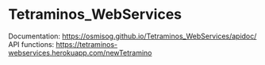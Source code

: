# Tetraminos_WebServices

Documentation: https://osmisog.github.io/Tetraminos_WebServices/apidoc/
API functions: https://tetraminos-webservices.herokuapp.com/newTetramino 
